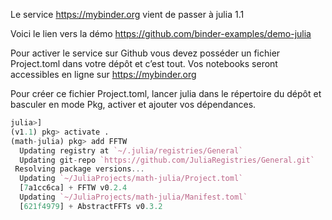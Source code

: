Le service https://mybinder.org vient de passer à julia 1.1

Voici le lien vers la démo https://github.com/binder-examples/demo-julia

Pour activer le service sur Github vous devez posséder un fichier Project.toml
dans votre dépôt et c’est tout. Vos notebooks seront accessibles en ligne
sur https://mybinder.org

Pour créer ce fichier Project.toml, lancer julia dans le répertoire du dépôt et basculer 
en mode Pkg, activer et ajouter vos dépendances.

```julia
julia>]
(v1.1) pkg> activate .
(math-julia) pkg> add FFTW
  Updating registry at `~/.julia/registries/General`
  Updating git-repo `https://github.com/JuliaRegistries/General.git`
 Resolving package versions...
  Updating `~/JuliaProjects/math-julia/Project.toml`
  [7a1cc6ca] + FFTW v0.2.4
  Updating `~/JuliaProjects/math-julia/Manifest.toml`
  [621f4979] + AbstractFFTs v0.3.2
```
